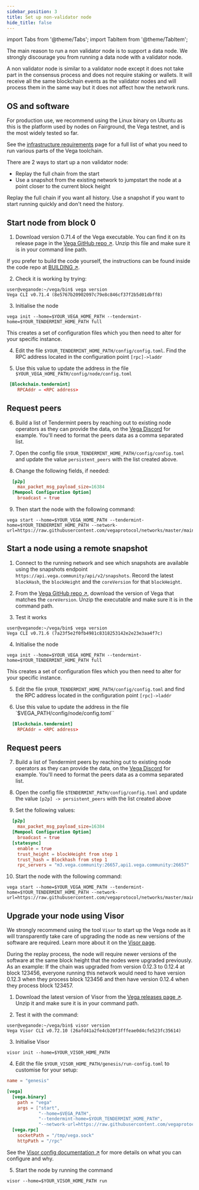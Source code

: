 ```yaml
---
sidebar_position: 3
title: Set up non-validator node
hide_title: false
---
```

import Tabs from '@theme/Tabs';
import TabItem from '@theme/TabItem';

The main reason to run a non validator node is to support a data node. We strongly discourage you from running a data node with a validator node.

A non validator node is similar to a validator node except it does not take part in the consensus process and does not require staking or wallets. It will receive all the same blockchain events as the validator nodes and will process them in the same way but it does not affect how the network runs. 

## OS and software
For production use, we recommend using the Linux binary on Ubuntu as this is the platform used by nodes on Fairground, the Vega testnet, and is the most widely tested so far.

See the [infrastructure requirements](../requirements/infrastructure.md) page for a full list of what you need to run various parts of the Vega toolchain.

There are 2 ways to start up a non validator node:
* Replay the full chain from the start
* Use a snapshot from the existing network to jumpstart the node at a point closer to the current block height

Replay the full chain if you want all history. Use a snapshot if you want to start running quickly and don't need the history.

## Start node from block 0

1. Download version 0.71.4 of the Vega executable. You can find it on its release page in the [Vega GitHub repo ↗](https://github.com/vegaprotocol/vega/releases/tag/v0.71.4%2Bfix). Unzip this file and make sure it is in your command line path.

If you prefer to build the code yourself, the instructions can be found inside the code repo at [BUILDING ↗](https://github.com/vegaprotocol/vega/blob/develop/BUILDING.md).

2. Check it is working by trying:

```
user@veganode:~/vega/bin$ vega version
Vega CLI v0.71.4 (8e5767b20902097c79e8c846cf37f2b5d01dbff8)

```

3. Initialise the node 

```
vega init --home=$YOUR_VEGA_HOME_PATH --tendermint-home=$YOUR_TENDERMINT_HOME_PATH full
```

This creates a set of configuration files which you then need to alter for your specific instance.

4. Edit the file `$YOUR_TENDERMINT_HOME_PATH/config/config.toml`. Find the RPC address located in the configuration point `[rpc]->laddr`
 
5. Use this value to update the address in the file `$YOUR_VEGA_HOME_PATH/config/node/config.toml`

```toml
 [Blockchain.tendermint]
    RPCAddr = <RPC address>
```
## Request peers
6. Build a list of Tendermint peers by reaching out to existing node operators as they can provide the data, on the [Vega Discord](https://vega.xyz/discord) for example. You'll need to format the peers data as a comma separated list.

7. Open the config file `$YOUR_TENDERMINT_HOME_PATH/config/config.toml` and update the value `persistent_peers` with the list created above.

8. Change the following fields, if needed:

```toml
  [p2p]
    max_packet_msg_payload_size=16384
  [Mempool Configuration Option]
    broadcast = true
``` 

9. Then start the node with the following command:

```script
vega start --home=$YOUR_VEGA_HOME_PATH --tendermint-home=$YOUR_TENDERMINT_HOME_PATH --network-url=https://raw.githubusercontent.com/vegaprotocol/networks/master/mainnet1/genesis.json
```

## Start a node using a remote snapshot

1. Connect to the running network and see which snapshots are available using the snapshots endpoint `https://api.vega.community/api/v2/snapshots`. Record the latest `blockHash`, the `blockHeight` and the `coreVersion` for that `blockHeight`.

2. From the [Vega GitHub repo ↗](https://github.com/vegaprotocol/vega/releases), download the version of Vega that matches the `coreVersion`. Unzip the executable and make sure it is in the command path.

3. Test it works
```script
user@veganode:~/vega/bin$ vega version
Vega CLI v0.71.6 (7a23f5e2f0fb4981c8318253142e2e23e3aa4f7c)
```

4. Initialise the node 

```script
vega init --home=$YOUR_VEGA_HOME_PATH --tendermint-home=$YOUR_TENDERMINT_HOME_PATH full
```

This creates a set of configuration files which you then need to alter for your specific instance.

5. Edit the file `$YOUR_TENDERMINT_HOME_PATH/config/config.toml` and find the RPC address located in the configuration point `[rpc]->laddr`

6. Use this value to update the address in the file `$VEGA_PATH/config/node/config.toml``

```toml
  [Blockchain.tendermint]
    RPCAddr = <RPC address>
```
## Request peers
7. Build a list of Tendermint peers by reaching out to existing node operators as they can provide the data, on the [Vega Discord](https://vega.xyz/discord) for example. You'll need to format the peers data as a comma separated list.

8. Open the config file `$TENDERMINT_PATH/config/config.toml` and update the value `[p2p] -> persistent_peers` with the list created above

9. Set the following values:

```toml
  [p2p]
    max_packet_msg_payload_size=16384
  [Mempool Configuration Option]
    broadcast = true
  [statesync]
    enable = true
    trust_height = blockHeight from step 1
    trust_hash = Blockhash from step 1
    rpc_servers = "m3.vega.community:26657,api1.vega.community:26657"
```

10. Start the node with the following command:

```script
vega start --home=$YOUR_VEGA_HOME_PATH --tendermint-home=$YOUR_TENDERMINT_HOME_PATH --network-url=https://raw.githubusercontent.com/vegaprotocol/networks/master/mainnet1/genesis.json
```

## Upgrade your node using Visor
We strongly recommend using the tool `Visor` to start up the Vega node as it will transparently take care of upgrading the node as new versions of the software are required. Learn more about it on the [Visor page](../visor.md).

During the replay process, the node will require newer versions of the software at the same block height that the nodes were upgraded previously. As an example: If the chain was upgraded from version 0.12.3 to 0.12.4 at block 123456, everyone running this network would need to have version 0.12.3 when they process block 123456 and then have version 0.12.4 when they process block 123457.

1. Download the latest version of Visor from the [Vega releases page ↗](https://github.com/vegaprotocol/vega/releases/). Unzip it and make sure it is in your command path.

2. Test it with the command:

```script
user@veganode:~/vega/bin$ visor version
Vega Visor CLI v0.72.10 (26afd41a2fe4cb20f3fffeae0d4cfe523fc35614)
```
3.  Initialise Visor

```script
visor init --home=$YOUR_VISOR_HOME_PATH
```
4. Edit the file `$YOUR_VISOR_HOME_PATH/genesis/run-config.toml` to customise for your setup:

```toml
name = "genesis"

[vega]
  [vega.binary]
    path = "vega"
    args = ["start",
            "--home=$VEGA_PATH",
            "--tendermint-home=$YOUR_TENDERMINT_HOME_PATH",
            "--network-url=https://raw.githubusercontent.com/vegaprotocol/networks/master/mainnet1/genesis.json"]
  [vega.rpc]
    socketPath = "/tmp/vega.sock"
    httpPath = "/rpc"
```

See the [Visor config documentation ↗](https://github.com/vegaprotocol/vega/blob/develop/visor/visor-config.md) for more details on what you can configure and why.

5. Start the node by running the command

```script
visor --home=$YOUR_VISOR_HOME_PATH run
```